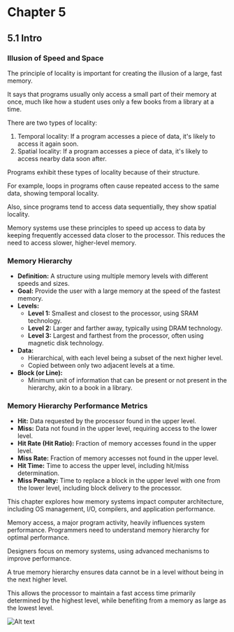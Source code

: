 # Chapter 5

## 5.1 Intro

### Illusion of Speed and Space

The principle of locality is important for creating the illusion of a large, fast memory.

It says that programs usually only access a small part of their memory at once, much like how a student uses only a few books from a library at a time.

There are two types of locality:

1. Temporal locality: If a program accesses a piece of data, it's likely to access it again soon.
2. Spatial locality: If a program accesses a piece of data, it's likely to access nearby data soon after.

Programs exhibit these types of locality because of their structure.

For example, loops in programs often cause repeated access to the same data, showing temporal locality.

Also, since programs tend to access data sequentially, they show spatial locality.

Memory systems use these principles to speed up access to data by keeping frequently accessed data closer to the processor. This reduces the need to access slower, higher-level memory.

### Memory Hierarchy

- **Definition:** A structure using multiple memory levels with different speeds and sizes.
- **Goal:** Provide the user with a large memory at the speed of the fastest memory.
- **Levels:** 
  - **Level 1:** Smallest and closest to the processor, using SRAM technology.
  - **Level 2:** Larger and farther away, typically using DRAM technology.
  - **Level 3:** Largest and farthest from the processor, often using magnetic disk technology.
- **Data:** 
  - Hierarchical, with each level being a subset of the next higher level.
  - Copied between only two adjacent levels at a time.
- **Block (or Line):** 
  - Minimum unit of information that can be present or not present in the hierarchy, akin to a book in a library.
 
### Memory Hierarchy Performance Metrics

- **Hit:** Data requested by the processor found in the upper level.
- **Miss:** Data not found in the upper level, requiring access to the lower level.
- **Hit Rate (Hit Ratio):** Fraction of memory accesses found in the upper level.
- **Miss Rate:** Fraction of memory accesses not found in the upper level.
- **Hit Time:** Time to access the upper level, including hit/miss determination.
- **Miss Penalty:** Time to replace a block in the upper level with one from the lower level, including block delivery to the processor.

This chapter explores how memory systems impact computer architecture, including OS management, I/O, compilers, and application performance. 

Memory access, a major program activity, heavily influences system performance. Programmers need to understand memory hierarchy for optimal performance. 

Designers focus on memory systems, using advanced mechanisms to improve performance.

A true memory hierarchy ensures data cannot be in a level without being in the next higher level. 

This allows the processor to maintain a fast access time primarily determined by the highest level, while benefiting from a memory as large as the lowest level.

![Alt text](https://zytools.zybooks.com/zyAuthor/CompOrgAndDesign_PattersonHennesy/56/IMAGES/embedded_image_1mips_46657b8a-42a4-7cf3-75eb-b5f0219b06ee_AD51wvhR9FHqR4FTsJ2V.png)
